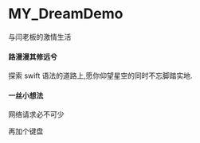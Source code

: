 # MY_DreamDemo

与闫老板的激情生活

#### 路漫漫其修远兮

探索 swift 语法的道路上,愿你仰望星空的同时不忘脚踏实地.

#### 一丝小想法

网络请求必不可少

再加个键盘
